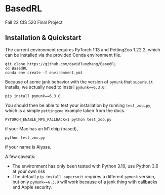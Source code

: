 # BasedRL
Fall 22 CIS 520 Final Project

## Installation & Quickstart

The current environment requires PyTorch 1.13 and PettingZoo 1.22.2, which can be installed via the provided Conda environment file. 

```
git clone https://github.com/davidluozhang/BasedRL
cd BasedRL
conda env create -f environment.yml
```
Because of some jank behavior with the version of `pymunk` that `supersuit` installs, we actually need to install `pymunk==6.3.0`:

```
pip install pymunk==6.3.0
```

You should then be able to test your installation by running `test_zoo.py`, which is a simple `pettingzoo` example taken from the docs.

```
PYTORCH_ENABLE_MPS_FALLBACK=1 python test_zoo.py
```
if your Mac has an M1 chip (based),
```
python test_zoo.py
```
if your name is Alyssa.

A few caveats:
- The environment has only been tested with Python 3.10, use Python 3.9 at your own risk
- The default `pip install supersuit` requires a different `pymunk` version, but only `pymunk==6.3.0` will work because of a jank thing with callbacks and Apple security. 
